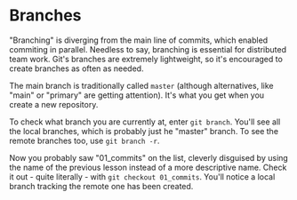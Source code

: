 # Branches
"Branching" is diverging from the main line of commits, which enabled
commiting in parallel. Needless to say, branching is essential for
distributed team work. Git's branches are extremely lightweight, so it's
encouraged to create branches as often as needed.

The main branch is traditionally called `master` (although alternatives,
like "main" or "primary" are getting attention). It's what you get when you
create a new repository.

To check what branch you are currently at, enter `git branch`. You'll see
all the local branches, which is probably just he "master" branch. To see
the remote branches too, use `git branch -r`.

Now you probably saw "01_commits" on the list, cleverly disguised by using
the name of the previous lesson instead of a more descriptive name.
Check it out - quite literally - with `git checkout 01_commits`. You'll
notice a local branch tracking the remote one has been created.

